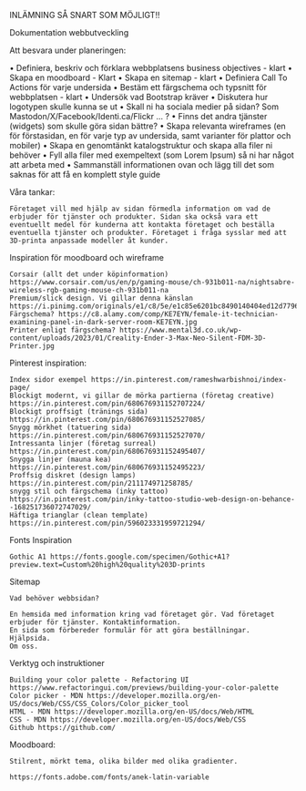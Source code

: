 INLÄMNING SÅ SNART SOM MÖJLIGT!!

Dokumentation webbutveckling

Att besvara under planeringen:

•	Definiera, beskriv och förklara webbplatsens business objectives - klart
•	Skapa en moodboard - Klart
•	Skapa en sitemap - klart
•	Definiera Call To Actions för varje undersida 
•	Bestäm ett färgschema och typsnitt för webbplatsen - klart
•	Undersök vad Bootstrap kräver 
•	Diskutera hur logotypen skulle kunna se ut 
•	Skall ni ha sociala medier på sidan? Som Mastodon/X/Facebook/Identi.ca/Flickr ... ? 
•	Finns det andra tjänster (widgets) som skulle göra sidan bättre? 
•	Skapa relevanta wireframes (en för förstasidan, en för varje typ av undersida, samt varianter för plattor och mobiler) 
•	Skapa en genomtänkt katalogstruktur och skapa alla filer ni behöver 
•	Fyll alla filer med exempeltext (som Lorem Ipsum) så ni har något att arbeta med 
•	Sammanställ informationen ovan och lägg till det som saknas för att få en komplett style guide

Våra tankar:

    Företaget vill med hjälp av sidan förmedla information om vad de erbjuder för tjänster och produkter. Sidan ska också vara ett eventuellt medel för kunderna att kontakta företaget och beställa eventuella tjänster och produkter. Företaget i fråga sysslar med att 3D-printa anpassade modeller åt kunder. 

Inspiration för moodboard och wireframe

    Corsair (allt det under köpinformation) https://www.corsair.com/us/en/p/gaming-mouse/ch-931b011-na/nightsabre-wireless-rgb-gaming-mouse-ch-931b011-na
    Premium/slick design. Vi gillar denna känslan https://i.pinimg.com/originals/e1/c8/5e/e1c85e6201bc8490140404ed12d7796e.jpg
    Färgschema? https://c8.alamy.com/comp/KE7EYN/female-it-technician-examining-panel-in-dark-server-room-KE7EYN.jpg
    Printer enligt färgschema? https://www.mental3d.co.uk/wp-content/uploads/2023/01/Creality-Ender-3-Max-Neo-Silent-FDM-3D-Printer.jpg

Pinterest inspiration:

    Index sidor exempel https://in.pinterest.com/rameshwarbishnoi/index-page/
    Blockigt modernt, vi gillar de mörka partierna (företag creative) https://in.pinterest.com/pin/680676931152707224/
    Blockigt proffsigt (tränings sida) https://in.pinterest.com/pin/680676931152527085/
    Snygg mörkhet (tatuering sida) https://in.pinterest.com/pin/680676931152527070/
    Intressanta linjer (företag surreal) https://in.pinterest.com/pin/680676931152495407/
    Snygga linjer (mauna kea) https://in.pinterest.com/pin/680676931152495223/
    Proffsig diskret (design lamps) https://in.pinterest.com/pin/211174971258785/
    snygg stil och färgschema (inky tattoo) https://in.pinterest.com/pin/inky-tattoo-studio-web-design-on-behance--168251736072747029/
    Häftiga trianglar (clean template) https://in.pinterest.com/pin/596023331959721294/

Fonts Inspiration
    
    Gothic A1 https://fonts.google.com/specimen/Gothic+A1?preview.text=Custom%20high%20quality%203D-prints

Sitemap

    Vad behöver webbsidan?

    En hemsida med information kring vad företaget gör. Vad företaget erbjuder för tjänster. Kontaktinformation.
    En sida som förbereder formulär för att göra beställningar. 
    Hjälpsida.
    Om oss.
   
Verktyg och instruktioner

    Building your color palette - Refactoring UI https://www.refactoringui.com/previews/building-your-color-palette
    Color picker - MDN https://developer.mozilla.org/en-US/docs/Web/CSS/CSS_Colors/Color_picker_tool
    HTML - MDN https://developer.mozilla.org/en-US/docs/Web/HTML
    CSS - MDN https://developer.mozilla.org/en-US/docs/Web/CSS
    Github https://github.com/

Moodboard:
 
    Stilrent, mörkt tema, olika bilder med olika gradienter.

    https://fonts.adobe.com/fonts/anek-latin-variable